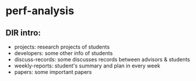 # perf-analysis
## DIR intro:

- projects: research projects of students
- developers: some other info of students
- discuss-records: some discusses records between advisors & students
- weekly-reports: student's summary and plan in every week 
- papers: some important papers
